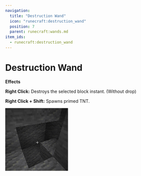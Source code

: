 ```yaml
---
navigation:
  title: "Destruction Wand"
  icon: "runecraft:destruction_wand"
  position: 7
  parent: runecraft:wands.md
item_ids:
  - runecraft:destruction_wand
---
```


# Destruction Wand

<ItemImage id="runecraft:destruction_wand" />

**__Effects__** 

**Right Click:** 
Destroys the selected block instant. (Without drop) 

**Right Click + Shift:** 
Spawns primed TNT.




![](destruction_wand.png)



<Recipe id="runecraft:wands/rune_scriber_wand_destruction" />

